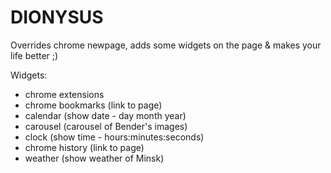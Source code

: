 DIONYSUS
========

Overrides chrome newpage, adds some widgets on the page & makes your life better ;)

Widgets:
* chrome extensions
* chrome bookmarks (link to page)
* calendar (show date - day month year)
* carousel (carousel of Bender's images)
* clock (show time - hours:minutes:seconds)
* chrome history (link to page)
* weather (show weather of Minsk)
